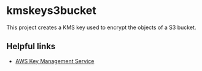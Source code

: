 # kmskeys3bucket

This project creates a KMS key used to encrypt the objects of a S3 bucket.

## Helpful links

- [AWS Key Management Service][1]

[1]: https://docs.aws.amazon.com/kms/latest/developerguide/overview.html